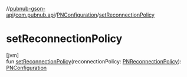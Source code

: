 //[pubnub-gson-api](../../../index.md)/[com.pubnub.api](../index.md)/[PNConfiguration](index.md)/[setReconnectionPolicy](set-reconnection-policy.md)

# setReconnectionPolicy

[jvm]\
fun [setReconnectionPolicy](set-reconnection-policy.md)(reconnectionPolicy: [PNReconnectionPolicy](../../../../../pubnub-core/pubnub-core-api/pubnub-core-api/com.pubnub.api.enums/-p-n-reconnection-policy/index.md)): [PNConfiguration](index.md)

